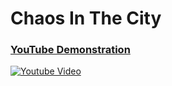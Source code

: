 <h1>Chaos In The City</h1>

### [YouTube Demonstration](https://www.youtube.com/watch?v=p5arH1i-ydY&t=28s)
[![Youtube Video](https://img.youtube.com/vi/p5arH1i-ydY&t=28s/0.jpg)](https://www.youtube.com/watch?v=p5arH1i-ydY&t=28s)
